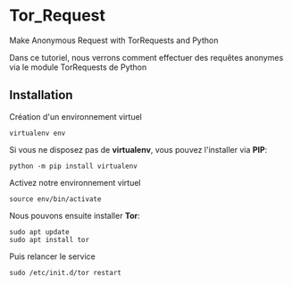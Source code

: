# Tor_Request
Make Anonymous Request with TorRequests and Python

Dans ce tutoriel, nous verrons comment effectuer des requêtes anonymes via le module TorRequests de Python

## Installation

Création d'un environnement virtuel
```
virtualenv env
```
Si vous ne disposez pas de __virtualenv__, vous pouvez l'installer via __PIP__:
```
python -m pip install virtualenv
```
Activez notre environnement virtuel
```
source env/bin/activate
```
Nous pouvons ensuite installer __Tor__:
```
sudo apt update
sudo apt install tor
```
Puis relancer le service
```
sudo /etc/init.d/tor restart
```
